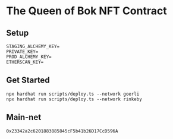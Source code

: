 # The Queen of Bok NFT Contract

## Setup

```
STAGING_ALCHEMY_KEY=
PRIVATE_KEY=
PROD_ALCHEMY_KEY=
ETHERSCAN_KEY=
```

## Get Started

```
npx hardhat run scripts/deploy.ts --network goerli
npx hardhat run scripts/deploy.ts --network rinkeby
```

## Main-net
```
0x23342a2c6201883885845cF5b41b26D17CcD596A
```